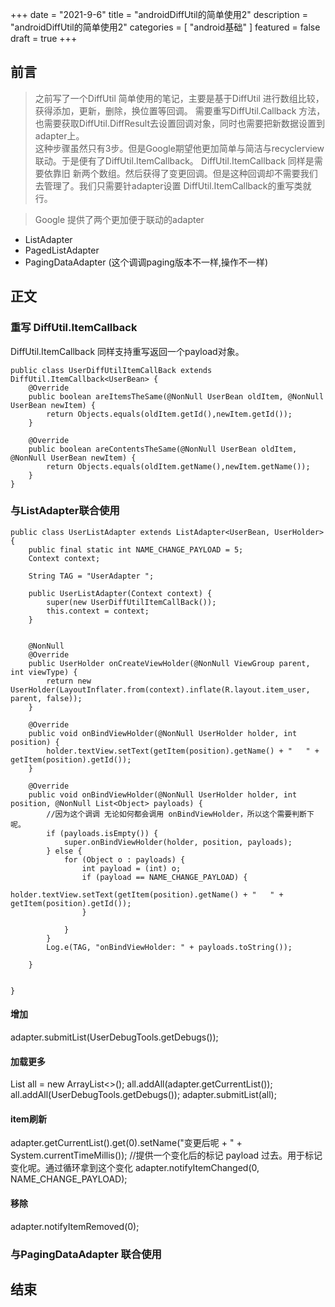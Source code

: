 +++
date = "2021-9-6"
title = "androidDiffUtil的简单使用2"
description = "androidDiffUtil的简单使用2"
categories = [
"android基础"
]
featured = false
draft = true 
+++

## 前言
> 之前写了一个DiffUtil 简单使用的笔记，主要是基于DiffUtil 进行数组比较，获得添加，更新，删除，换位置等回调。
> 需要重写DiffUtil.Callback 方法，也需要获取DiffUtil.DiffResult去设置回调对象，同时也需要把新数据设置到adapter上。<br>
> 这种步骤虽然只有3步。但是Google期望他更加简单与简洁与recyclerview联动。于是便有了DiffUtil.ItemCallback。
> DiffUtil.ItemCallback 同样是需要依靠旧 新两个数组。然后获得了变更回调。但是这种回调却不需要我们去管理了。我们只需要针adapter设置
> DiffUtil.ItemCallback的重写类就行。

> Google 提供了两个更加便于联动的adapter

* ListAdapter 
* PagedListAdapter   
* PagingDataAdapter (这个调调paging版本不一样,操作不一样)
## 正文
### 重写 DiffUtil.ItemCallback
DiffUtil.ItemCallback 同样支持重写返回一个payload对象。
````aidl
public class UserDiffUtilItemCallBack extends DiffUtil.ItemCallback<UserBean> {
    @Override
    public boolean areItemsTheSame(@NonNull UserBean oldItem, @NonNull UserBean newItem) {
        return Objects.equals(oldItem.getId(),newItem.getId());
    }

    @Override
    public boolean areContentsTheSame(@NonNull UserBean oldItem, @NonNull UserBean newItem) {
        return Objects.equals(oldItem.getName(),newItem.getName());
    }
}
````
### 与ListAdapter联合使用
````aidl
public class UserListAdapter extends ListAdapter<UserBean, UserHolder> {
    public final static int NAME_CHANGE_PAYLOAD = 5;
    Context context;

    String TAG = "UserAdapter ";

    public UserListAdapter(Context context) {
        super(new UserDiffUtilItemCallBack());
        this.context = context;
    }


    @NonNull
    @Override
    public UserHolder onCreateViewHolder(@NonNull ViewGroup parent, int viewType) {
        return new UserHolder(LayoutInflater.from(context).inflate(R.layout.item_user, parent, false));
    }

    @Override
    public void onBindViewHolder(@NonNull UserHolder holder, int position) {
        holder.textView.setText(getItem(position).getName() + "   " + getItem(position).getId());
    }

    @Override
    public void onBindViewHolder(@NonNull UserHolder holder, int position, @NonNull List<Object> payloads) {
        //因为这个调调 无论如何都会调用 onBindViewHolder，所以这个需要判断下呢。
        if (payloads.isEmpty()) {
            super.onBindViewHolder(holder, position, payloads);
        } else {
            for (Object o : payloads) {
                int payload = (int) o;
                if (payload == NAME_CHANGE_PAYLOAD) {
                    holder.textView.setText(getItem(position).getName() + "   " + getItem(position).getId());
                }

            }
        }
        Log.e(TAG, "onBindViewHolder: " + payloads.toString());

    }


}
````
#### 增加
adapter.submitList(UserDebugTools.getDebugs());
#### 加载更多
List<UserBean> all = new ArrayList<>();
all.addAll(adapter.getCurrentList());
all.addAll(UserDebugTools.getDebugs());
adapter.submitList(all);
#### item刷新
adapter.getCurrentList().get(0).setName("变更后呢 + " + System.currentTimeMillis());
//提供一个变化后的标记 payload 过去。用于标记变化呢。通过循环拿到这个变化
adapter.notifyItemChanged(0, NAME_CHANGE_PAYLOAD);
#### 移除
adapter.notifyItemRemoved(0);
### 与PagingDataAdapter 联合使用

## 结束


